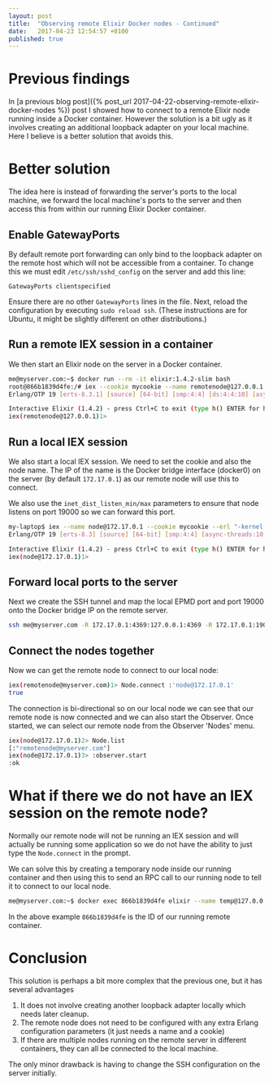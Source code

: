 ```yaml
---
layout: post
title:  "Observing remote Elixir Docker nodes - Continued"
date:   2017-04-23 12:54:57 +0100
published: true
---
```


# Previous findings
In [a previous blog post]({% post_url 2017-04-22-observing-remote-elixir-docker-nodes %}) post I showed how to connect to a remote Elixir node running inside a Docker container.  However the solution is a bit ugly as it involves creating an additional loopback adapter on your local machine.  Here I believe is a better solution that avoids this.

# Better solution

The idea here is instead of forwarding the server's ports to the local machine, we forward the local machine's ports to the server and then access this from within our running Elixir Docker container.

## Enable GatewayPorts
By default remote port forwarding can only bind to the loopback adapter on the remote host which will not be accessible from a container.  To change this we must edit `/etc/ssh/sshd_config` on the server and add this line:
```
GatewayPorts clientspecified
```
Ensure there are no other `GatewayPorts` lines in the file.  Next, reload the configuration by executing `sudo reload ssh`.  (These instructions are for Ubuntu, it might be slightly different on other distributions.)

## Run a remote IEX session in a container

We then start an Elixir node on the server in a Docker container.
```bash
me@myserver.com:~$ docker run --rm -it elixir:1.4.2-slim bash
root@866b1839d4fe:/# iex --cookie mycookie --name remotenode@127.0.0.1
Erlang/OTP 19 [erts-8.3.1] [source] [64-bit] [smp:4:4] [ds:4:4:10] [async-threads:10] [hipe] [kernel-poll:false]

Interactive Elixir (1.4.2) - press Ctrl+C to exit (type h() ENTER for help)
iex(remotenode@127.0.0.1)1>
```

## Run a local IEX session

We also start a local IEX session.  We need to set the cookie and also the node name.  The IP of the name is the Docker bridge interface (docker0) on the server (by default `172.17.0.1`) as our remote node will use this to connect.

We also use the `inet_dist_listen_min/max` parameters to ensure that node listens on port 19000 so we can forward this port.

```bash
my-laptop$ iex --name node@172.17.0.1 --cookie mycookie --erl "-kernel inet_dist_listen_min 19000 inet_dist_listen_max 19000"
Erlang/OTP 19 [erts-8.3] [source] [64-bit] [smp:4:4] [async-threads:10] [hipe] [kernel-poll:false] [dtrace]

Interactive Elixir (1.4.2) - press Ctrl+C to exit (type h() ENTER for help)
iex(node@172.17.0.1)1>
```
## Forward local ports to the server

Next we create the SSH tunnel and map the local EPMD port and port 19000 onto the Docker bridge IP on the remote server.

```bash
ssh me@myserver.com -R 172.17.0.1:4369:127.0.0.1:4369 -R 172.17.0.1:19000:127.0.0.1:19000 -N
```

## Connect the nodes together

Now we can get the remote node to connect to our local node:
```bash
iex(remotenode@myserver.com)1> Node.connect :'node@172.17.0.1'
true
```

The connection is bi-directional so on our local node we can see that our remote node is now connected and we can also start the Observer.  Once started, we can select our remote node from the Observer 'Nodes' menu.
```bash
iex(node@172.17.0.1)2> Node.list
[:"remotenode@myserver.com"]
iex(node@172.17.0.1)3> :observer.start
:ok
```
# What if there we do not have an IEX session on the remote node?

Normally our remote node will not be running an IEX session and will actually be running some application so we do not have the ability to just type the `Node.connect` in the prompt.

We can solve this by creating a temporary node inside our running container and then using this to send an RPC call to our running node to tell it to connect to our local node.

```bash
me@myserver.com:~$ docker exec 866b1839d4fe elixir --name temp@127.0.0.1 --cookie mycookie -e ":rpc.call(:'remotenode@127.0.0.1', Node, :connect, [:'node@172.17.0.1'])"
```
In the above example `866b1839d4fe` is the ID of our running remote container.

# Conclusion

This solution is perhaps a bit more complex that the previous one, but it has several advantages
1. It does not involve creating another loopback adapter locally which needs later cleanup.
2. The remote node does not need to be configured with any extra Erlang configuration parameters (it just needs a name and a cookie)
3. If there are multiple nodes running on the remote server in different containers, they can all be connected to the local machine.

The only minor drawback is having to change the SSH configuration on the server initially.
